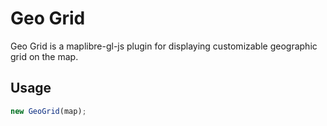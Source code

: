 # Geo Grid

Geo Grid is a maplibre-gl-js plugin for displaying customizable geographic grid on the map.

## Usage

```js
new GeoGrid(map);
```
